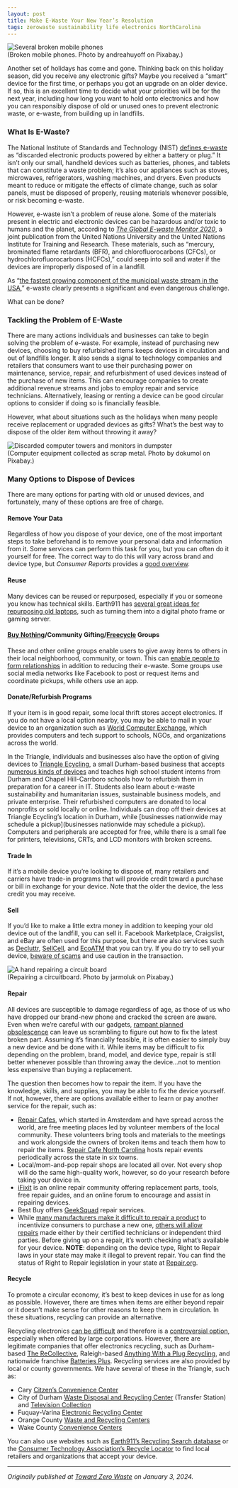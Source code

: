 ```yaml
---
layout: post
title: Make E-Waste Your New Year’s Resolution
tags: zerowaste sustainability life electronics NorthCarolina
---
```

<div>
  <img class="mx-auto w-1/2" src="https://samanthaliskcarson.com/assets/img/broken_mobile_phones.jpg" alt="Several broken mobile phones">
    <figcaption class="justify-items-center">
      (Broken mobile phones. Photo by andreahuyoff on Pixabay.)
    </figcaption>
</div>

Another set of holidays has come and gone. Thinking back on this holiday season, did you receive any electronic gifts? Maybe you received a “smart” device for the first time, or perhaps you got an upgrade on an older device. If so, this is an excellent time to decide what your priorities will be for the next year, including how long you want to hold onto electronics and how you can responsibly dispose of old or unused ones to prevent electronic waste, or e-waste, from building up in landfills.

### What Is E-Waste?
The National Institute of Standards and Technology (NIST) [defines e-waste](https://www.nist.gov/publications/circular-economy-high-tech-world) as “discarded electronic products powered by either a battery or plug.” It isn’t only our small, handheld devices such as batteries, phones, and tablets that can constitute a waste problem; it’s also our appliances such as stoves, microwaves, refrigerators, washing machines, and dryers. Even products meant to reduce or mitigate the effects of climate change, such as solar panels, must be disposed of properly, reusing materials whenever possible, or risk becoming e-waste.

However, e-waste isn’t a problem of reuse alone. Some of the materials present in electric and electronic devices can be hazardous and/or toxic to humans and the planet, according to *[The Global E-waste Monitor 2020](https://ewastemonitor.info/wp-content/uploads/2020/11/GEM_2020_def_july1_low.pdf)*, a joint publication from the United Nations University and the United Nations Institute for Training and Research. These materials, such as “mercury, brominated flame retardants (BFR), and chlorofluorocarbons (CFCs), or hydrochlorofluorocarbons (HCFCs),” could seep into soil and water if the devices are improperly disposed of in a landfill.

As “[the fastest growing component of the municipal waste stream in the USA](https://www.nist.gov/publications/circular-economy-high-tech-world),” e-waste clearly presents a significant and even dangerous challenge.

What can be done?

### Tackling the Problem of E-Waste
There are many actions individuals and businesses can take to begin solving the problem of e-waste. For example, instead of purchasing new devices, choosing to buy refurbished items keeps devices in circulation and out of landfills longer. It also sends a signal to technology companies and retailers that consumers want to use their purchasing power on maintenance, service, repair, and refurbishment of used devices instead of the purchase of new items. This can encourage companies to create additional revenue streams and jobs to employ repair and service technicians. Alternatively, leasing or renting a device can be good circular options to consider if doing so is financially feasible.

However, what about situations such as the holidays when many people receive replacement or upgraded devices as gifts? What’s the best way to dispose of the older item without throwing it away?

<div>
  <img class="mx-auto w-1/2" src="https://samanthaliskcarson.com/assets/img/discarded_computers.jpg" alt="Discarded computer towers and monitors in dumpster">
    <figcaption class="justify-items-center">
      (Computer equipment collected as scrap metal. Photo by dokumol on Pixabay.)
    </figcaption>
</div>

### Many Options to Dispose of Devices
There are many options for parting with old or unused devices, and fortunately, many of these options are free of charge.

#### Remove Your Data
Regardless of how you dispose of your device, one of the most important steps to take beforehand is to remove your personal data and information from it. Some services can perform this task for you, but you can often do it yourself for free. The correct way to do this will vary across brand and device type, but *Consumer Reports* provides a [good overview](https://www.consumerreports.org/cro/2013/11/remove-personal-data-from-any-device/index.htm).

#### Reuse
Many devices can be reused or repurposed, especially if you or someone you know has technical skills. Earth911 has [several great ideas for repurposing old laptops](https://earth911.com/eco-tech/ways-to-reuse-old-laptop/?utm_source=ActiveCampaign&utm_medium=email&utm_content=Kids++History+of+Recycling+%7C+Sustainable+Fabrics+%7C+Reuse+Laptops+%7C+Recycling+Infrastructure+Podcast+%7C+Befriend+All+Living+Things&utm_campaign=Earth911%3A+December+22%2C+2023+%28Copy%29&vgo_ee=kU7VscA8xVBt3vv9SWkNk%2FJuDE+BoDGt35sW9A3n4zUYqvKw3Ck%3D%3AZI3oQvpI9eKy8m5okz6RxOf667BtiXuc), such as turning them into a digital photo frame or gaming server.

#### [Buy Nothing](http://buynothingproject.org/)/Community Gifting/[Freecycle](https://www.freecycle.org/) Groups
These and other online groups enable users to give away items to others in their local neighborhood, community, or town. This can [enable people to form relationships](https://www.washingtonpost.com/lifestyle/home/buy-nothing-groups-gift-economy/2021/04/20/e392b896-964d-11eb-a6d0-13d207aadb78_story.html) in addition to reducing their e-waste. Some groups use social media networks like Facebook to post or request items and coordinate pickups, while others use an app.

#### Donate/Refurbish Programs
If your item is in good repair, some local thrift stores accept electronics. If you do not have a local option nearby, you may be able to mail in your device to an organization such as [World Computer Exchange](https://worldcomputerexchange.org/get-involved/give-computers/), which provides computers and tech support to schools, NGOs, and organizations across the world.

In the Triangle, individuals and businesses also have the option of giving devices to [Triangle Ecycling](https://triangleecycling.com/), a small Durham-based business that accepts [numerous kinds of devices](https://triangleecycling.com/individuals) and teaches high school student interns from Durham and Chapel Hill-Carrboro schools how to refurbish them in preparation for a career in IT. Students also learn about e-waste sustainability and humanitarian issues, sustainable business models, and private enterprise. Their refurbished computers are donated to local nonprofits or sold locally or online. Individuals can drop off their devices at Triangle Ecycling’s location in Durham, while [businesses nationwide may schedule a pickup](businesses nationwide may schedule a pickup). Computers and peripherals are accepted for free, while there is a small fee for printers, televisions, CRTs, and LCD monitors with broken screens.

#### Trade In

If it’s a mobile device you’re looking to dispose of, many retailers and carriers have trade-in programs that will provide credit toward a purchase or bill in exchange for your device. Note that the older the device, the less credit you may receive.

#### Sell

If you’d like to make a little extra money in addition to keeping your old device out of the landfill, you can sell it. Facebook Marketplace, Craigslist, and eBay are often used for this purpose, but there are also services such as [Decluttr](https://www.decluttr.com/), [SellCell](https://www.sellcell.com/), and [EcoATM](https://www.ecoatm.com/) that you can try. If you do try to sell your device, [beware of scams](https://consumer.ftc.gov/consumer-alerts/2022/07/selling-stuff-online-heres-how-avoid-scam) and use caution in the transaction.

<div>
  <img class="mx-auto w-1/2" src="https://samanthaliskcarson.com/assets/img/person_repairing_computer-part.jpg" alt="A hand repairing a circuit board">
    <figcaption class="justify-items-center">
      (Repairing a circuitboard. Photo by jarmoluk on Pixabay.)
    </figcaption>
</div>

#### Repair

All devices are susceptible to damage regardless of age, as those of us who have dropped our brand-new phone and cracked the screen are aware. Even when we’re careful with our gadgets, [rampant planned obsolescence](https://www.sierraclub.org/sierra/2021-4-fall/material-world/planned-obsolescence-what-it-and-how-overcome-it) can leave us scrambling to figure out how to fix the latest broken part. Assuming it’s financially feasible, it is often easier to simply buy a new device and be done with it. While items may be difficult to fix depending on the problem, brand, model, and device type, repair is still better whenever possible than throwing away the device…not to mention less expensive than buying a replacement.

The question then becomes how to repair the item. If you have the knowledge, skills, and supplies, you may be able to fix the device yourself. If not, however, there are options available either to learn or pay another service for the repair, such as:

- [Repair Cafes](https://www.repaircafe.org/en/), which started in Amsterdam and have spread across the world, are free meeting places led by volunteer members of the local community. These volunteers bring tools and materials to the meetings and work alongside the owners of broken items and teach them how to repair the items. [Repair Cafe North Carolina](https://www.repaircafenc.org/) hosts repair events periodically across the state in six towns.
- Local/mom-and-pop repair shops are located all over. Not every shop will do the same high-quality work, however, so do your research before taking your device in.
- [iFixit](https://www.ifixit.com/) is an online repair community offering replacement parts, tools, free repair guides, and an online forum to encourage and assist in repairing devices.
- Best Buy offers [GeekSquad](https://www.bestbuy.com/site/computer-tablet-services/geek-squad-24-7-support-welcome/pcmcat748300520360.c?id=pcmcat748300520360) repair services.
- While [many manufacturers make it difficult to repair a product](https://www.cbsnews.com/news/electronics-product-repair-manufacturers/) to incentivize consumers to purchase a new one, [others will allow repairs](https://pirg.org/resources/failing-the-fix/) made either by their certified technicians or independent third parties. Before giving up on a repair, it’s worth checking what’s available for your device. **NOTE**: depending on the device type, Right to Repair laws in your state may make it illegal to prevent repair. You can find the status of Right to Repair legislation in your state at [Repair.org](https://www.repair.org/stand-up).

#### Recycle

To promote a circular economy, it’s best to keep devices in use for as long as possible. However, there are times when items are either beyond repair or it doesn’t make sense for other reasons to keep them in circulation. In these situations, recycling can provide an alternative.

Recycling electronics [can be difficult](https://towardzerowaste.org/2022/07/14/am-i-recycling-correctly/) and therefore is a [controversial option](https://www.theverge.com/2019/12/4/20992240/e-waste-recycling-electronic-basel-convention-crime-total-reclaim-fraud), especially when offered by large corporations. However, there are legitimate companies that offer electronics recycling, such as Durham-based [The ReCollective](https://therecollective.co/), Raleigh-based [Anything With a Plug Recycling](https://www.anythingwithaplugrecycling.com/), and nationwide franchise [Batteries Plus](https://www.batteriesplus.com/recycling). Recycling services are also provided by local or county governments. We have several of these in the Triangle, such as:

- Cary [Citzen’s Convenience Center](https://www.carync.gov/services-publications/garbage-recycling-yard-waste/citizen-s-convenience-center)
- City of Durham [Waste Disposal and Recycling Center](https://www.durhamnc.gov/878/Waste-Disposal-Recycling-Center) (Transfer Station) and [Television Collection](https://www.durhamnc.gov/886/Television-Collection)
- Fuquay-Varina [Electronic Recycling Center](https://www.fuquay-varina.org/351/Electronic-Recycling-Center)
- Orange County [Waste and Recycling Centers](https://www.orangecountync.gov/1149/Waste-Recycling-Centers)
- Wake County [Convenience Centers](https://www.wake.gov/departments-government/waste-recycling/facilities/convenience-centers)

You can also use websites such as [Earth911’s Recycling Search database](https://search.earth911.com/?utm_source=earth911-header&_ga=2.24075704.307805039.1703701291-177571653.1702387628) or the [Consumer Technology Association’s Recycle Locator](https://www.cta.tech/Landing-Pages/Greener-Gadgets/Recycle-Locator#/) to find local retailers and organizations that accept your device.

***

*Originally published at [Toward Zero Waste](https://towardzerowaste.org/2024/01/03/make-e-waste-your-new-years-resolution/) on January 3, 2024.*
